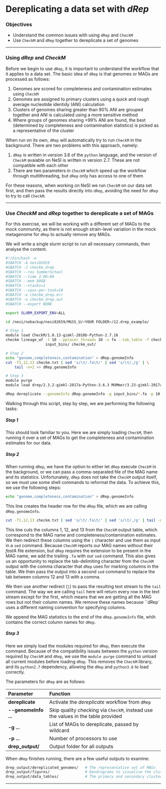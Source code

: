 # Dereplicating a data set with *dRep*

### Objectives

* Understand the common issues with using `dRep` and `CheckM`
* Use `CheckM` and `dRep` together to dereplicate a set of genomes

---

### Using *dRep* and *CheckM*

Before we begin to use `dRep`, it is important to understand the workflow that it applies to a data set. The basic idea of `dRep` is that genomes or MAGs are processed as follows:

1. Genomes are scored for completeness and contamination estimates using `CheckM`
1. Genomes are assigned to primary clusters using a quick and rough average nucleotide identidy (ANI) calculation
1. Clusters of genomes sharing greater than 90% ANI are grouped together and ANI is calculated using a more sensitive method
1. Where groups of genomes sharing >99% ANI are found, the best (determined by completeness and contamination statistics) is picked as a representative of the cluster

When run on its own, `dRep` will automatically try to run `CheckM` in the background. There are two problems with this approach, namely:

1. `dRep` is written in version 3.6 of the `python` language, and the version of `CheckM` avaiable on NeSI is written in version 2.7. These are not compatible with each other
1. There are two parameters in `CheckM` which speed up the workflow through multithreading, but `dRep` only has access to one of them

For these reasons, when working on NeSI we run `CheckM` on our data set first, and then pass the results directly into `dRep`, avoiding the need for `dRep` to try to call `CheckM`.

---

### Use *CheckM* and *dRep* together to dereplicate a set of MAGs

For this exercise, we will be working with a different set of MAGs to the mock community, as there is not enough strain-level variation in the mock metagenome for `dRep` to actually remove any MAGs.

We will write a single slurm script to run all necessary commands, then analyse the content.

```bash
#!/bin/bash -e
#SBATCH -A nesi02659
#SBATCH -J checkm_drep
#SBATCH --res SummerSchool
#SBATCH --time 2:00:00
#SBATCH --mem 80GB
#SBATCH --ntasks=1
#SBATCH --cpus-per-task=10
#SBATCH -e checkm_drep.err
#SBATCH -o checkm_drep.out
#SBATCH --export NONE

export SLURM_EXPORT_ENV=ALL

cd /nesi/nobackup/nesi02659/MGSS_U/<YOUR FOLDER>/12.drep_example/

# Step 1
module load CheckM/1.0.13-gimkl-2018b-Python-2.7.16
checkm lineage_wf -t 10 --pplacer_threads 10 -x fa --tab_table -f checkm.txt \
                  input_bins/ checkm_out/

# Step 2
echo "genome,completeness,contamination" > dRep.genomeInfo
cut -f1,12,13 checkm.txt | sed 's/\t/.fa\t/' | sed 's/\t/,/g' | \
    tail -n+2 >> dRep.genomeInfo

# Step 3
module purge
module load drep/2.3.2-gimkl-2017a-Python-3.6.3 MUMmer/3.23-gimkl-2017a

dRep dereplicate --genomeInfo dRep.genomeInfo -g input_bins/*.fa -p 10 drep_output/
```

Walking through this script, step by step, we are performing the following tasks:

##### Step 1

This should look familiar to you. Here we are simply loading `CheckM`, then running it over a set of MAGs to get the completeness and contamination estimates for our data.

##### Step 2

When running `dRep`, we have the option to either let `dRep` execute `CheckM` in the background, or we can pass a comma-separated file of the MAG name and its statistics. Unfortunately, `dRep` does not take the `CheckM` output itself, so we must use some shell commands to reformat the data. To achieve this, we use the following steps:

```bash
echo "genome,completeness,contamination" > dRep.genomeInfo
```

This line creates the header row for the `dRep` file, which we are calling `dRep.genomeInfo`.

```bash
cut -f1,12,13 checkm.txt | sed 's/\t/.fa\t/' | sed 's/\t/,/g' | tail -n+2 >> dRep.genomeInfo
```

This line cuts the columns 1, 12, and 13 from the `CheckM` output table, which correspond to the MAG name and completeness/contamination estimates. We then redirect these columns using the `|` character and use them as input in a `sed` command. Because `CheckM` reports our MAG names without their *fastA* file extension, but `dRep` requires the extension to be present in the MAG name, we add the trailing `.fa` with our `sed` command. This also gives us an opportunity to replace the tab-delimiting character from the `CheckM` output with the comma character that `dRep` uses for marking columns in the table. We then pass the output into a second `sed` command to replace the tab between columns 12 and 13 with a comma.

We then use another redirect (`|`) to pass the resulting text stream to the `tail` command. The way we are calling `tail` here will return every row in the text stream except for the first, which means that we are getting all the MAG rows but not their column names. We remove these names because ``dRep` uses a different naming convention for specifying columns.

We append the MAG statistics to the end of the `dRep.genomeInfo` file, whih contains the correct column names for `dRep`.

##### Step 3

Here we simply load the modules required for `dRep`, then execute the command. Because of the compatibility issues between the `python` version required by `CheckM` and `dRep`, we use the `module purge` command to unload all current modules before loading `dRep`. This removes the `CheckM` library, and its `python2.7` dependency, allowing the `dRep` and `python3.6` to load correctly.

The parameters for `dRep` are as follows:

|Parameter|Function|
|:---|:---|
|**dereplicate**|Activate the *dereplicate* workflow from `dRep`|
|**--genomeInfo ...**|Skip quality checking via `CheckM`, instead use the values in the table provided|
|**-g ...**|List of MAGs to dereplicate, passed by wildcard|
|**-p ...**|Number of processors to use|
|**drep_output/**|Output folder for all outputs|

When `dRep` finishes running, there are a few useful outputs to examine:

```bash
drep_output/dereplicated_genomes/   # The representative set of MAGs
drep_output/figures/                # Dendrograms to visualise the clustering of genomes
drep_output/data_tables/            # The primary and secondary clustering of the MAGs, and scoring information
```

---
